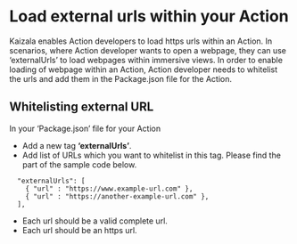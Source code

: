 # Load external urls within your Action

Kaizala enables Action developers to load https urls within an Action. In scenarios, where Action developer wants to open a webpage, they can use ‘externalUrls’ to load webpages within immersive views.
In order to enable loading of webpage within an Action, Action developer needs to whitelist the urls and add them in the Package.json file for the Action.

## Whitelisting external URL

In your ‘Package.json’ file for your Action
* Add a new tag **‘externalUrls’**.
* Add list of URLs which you want to whitelist in this tag. Please find the part of the sample code below. 
```
  "externalUrls": [
    { "url" : "https://www.example-url.com" },
    { "url" : "https://another-example-url.com" },
  ],
```
* Each url should be a valid complete url.
* Each url should be an https url.

